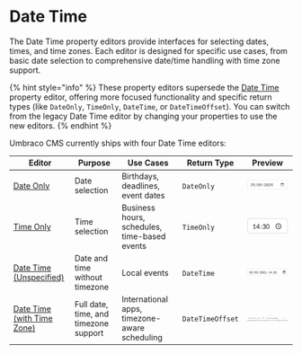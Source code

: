 # Date Time

The Date Time property editors provide interfaces for selecting dates, times, and time zones. Each editor is designed for specific use cases, from basic date selection to comprehensive date/time handling with time zone support.

{% hint style="info" %}
These property editors supersede the [Date Time](../date-time.md) property editor, offering more focused functionality and specific return types (like `DateOnly`, `TimeOnly`, `DateTime`, or `DateTimeOffset`). You can switch from the legacy Date Time editor by changing your properties to use the new editors.
{% endhint %}

Umbraco CMS currently ships with four Date Time editors:

| Editor | Purpose | Use Cases | Return Type | Preview |
|--------|---------|-----------|-------------|---------|
| [Date Only](date-only.md) | Date selection | Birthdays, deadlines, event dates | `DateOnly` | ![Date Only editor](./images/date-only-editor.png) |
| [Time Only](time-only.md) | Time selection | Business hours, schedules, time-based events | `TimeOnly` | ![Time Only editor](./images/time-only-time-format-hhmm.png) |
| [Date Time (Unspecified)](date-time-unspecified.md) | Date and time without timezone | Local events | `DateTime` | ![Date Time Unspecified editor](./images/date-time-time-format-hhmm.png) |
| [Date Time (with Time Zone)](date-time-with-time-zone.md) | Full date, time, and timezone support | International apps, timezone-aware scheduling | `DateTimeOffset` | ![Date Time with Time Zone editor](./images/date-time-with-time-zone-editor.png) |
